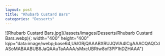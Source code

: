 ```yaml
---
layout: post
title: "Rhubarb Custard Bars"
categories: "Desserts"
---
```

![Rhubarb Custard Bars.jpg](/assets/images/Desserts/Rhubarb Custard Bars.webp){: width="400" height="400" lqip="data:image/webp;base64,UklGRjQAAABXRUJQVlA4ICgAAACQAQCdASoMABAABUB8JaQAAuTaAAAA/sMxcUBRtw8of3PP1hDZHAAA"}

